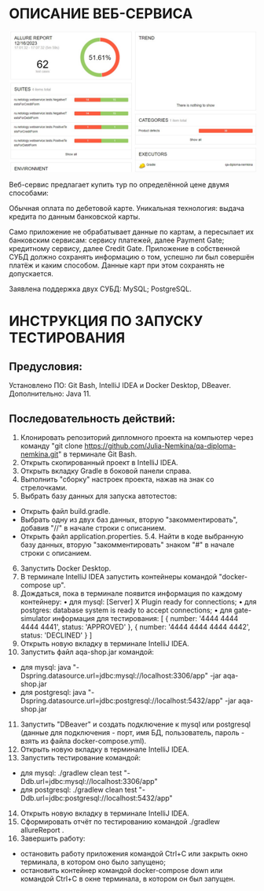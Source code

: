 # ОПИСАНИЕ ВЕБ-СЕРВИСА

![img](https://github.com/Julia-Nemkina/qa-diploma-nemkina/blob/main/pic/img.png)

Веб-сервис предлагает купить тур по определённой цене двумя способами:

Обычная оплата по дебетовой карте.
Уникальная технология: выдача кредита по данным банковской карты.

Само приложение не обрабатывает данные по картам, а пересылает их банковским сервисам:
сервису платежей, далее Payment Gate;
кредитному сервису, далее Credit Gate.
Приложение в собственной СУБД должно сохранять информацию о том, успешно ли был совершён платёж и каким способом. Данные карт при этом сохранять не допускается.

Заявлена поддержка двух СУБД:
MySQL;
PostgreSQL.

# ИНСТРУКЦИЯ ПО ЗАПУСКУ ТЕСТИРОВАНИЯ

## Предусловия:
Установлено ПО: Git Bash, IntelliJ IDEA и Docker Desktop, DBeaver.
Дополнительно: Java 11.

## Последовательность действий:
1.  Клонировать репозиторий дипломного проекта на компьютер через команду 
"git clone https://github.com/Julia-Nemkina/qa-diploma-nemkina.git" в терминале Git Bash.
2.  Открыть скопированный проект в IntelliJ IDEA.
3. Открыть вкладку Gradle в боковой панели справа.
4. Выполнить "сборку" настроек проекта, нажав на знак со стрелочками.
5. Выбрать базу данных для запуска автотестов: 
- Открыть файл build.gradle. 
- Выбрать одну из двух баз данных, вторую "закомментировать", добавив "//" в начале строки с описанием. 
- Открыть файл application.properties. 5.4. Найти в коде выбранную базу данных, вторую "закомментировать" знаком "#" в начале строки с описанием.
6. Запустить Docker Desktop. 
7. В терминале IntelliJ IDEA запустить контейнеры командой "docker-compose up". 
8. Дождаться, пока в терминале появится информация по каждому контейнеру:
• для mysql: [Server] X Plugin ready for connections;
• для postgres: database system is ready to accept connections;
• для gate-simulator информация для тестирования:
[
{ number: '4444 4444 4444 4441', status: 'APPROVED' },
{ number: '4444 4444 4444 4442', status: 'DECLINED' }
]
9. Открыть новую вкладку в терминале IntelliJ IDEA. 
10. Запустить файл aqa-shop.jar командой:
- для mysql:
java "-Dspring.datasource.url=jdbc:mysql://localhost:3306/app" -jar aqa-shop.jar
- для postgresql:
java "-Dspring.datasource.url=jdbc:postgresql://localhost:5432/app" -jar aqa-shop.jar
11. Запустить "DBeaver" и создать подключение к mysql или postgresql (данные для подключения - порт, имя БД, пользователь, пароль - взять из файла docker-compose.yml).
12. Открыть новую вкладку в терминале IntelliJ IDEA.
13. Запустить тестирование командой:
- для mysql:
./gradlew clean test "-Ddb.url=jdbc:mysql://localhost:3306/app"
- для postgresql:
./gradlew clean test "-Ddb.url=jdbc:postgresql://localhost:5432/app"
14. Открыть новую вкладку в терминале IntelliJ IDEA. 
15. Сформировать отчёт по тестированию командой ./gradlew allureReport .
16. Завершить работу:
- остановить работу приложения командой Ctrl+C или закрыть окно терминала, в котором оно было запущено;
- остановить контейнер командой docker-compose down или командой Ctrl+C в окне терминала, в котором он был запущен.
